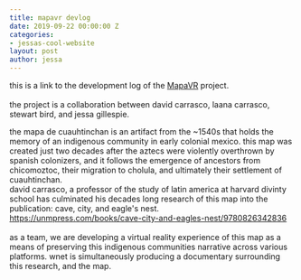 ```yaml
---
title: mapavr devlog
date: 2019-09-22 00:00:00 Z
categories:
- jessas-cool-website
layout: post
author: jessa
---
```


<p>
this is a link to the development log of the <a href="https://www.reddit.com/r/MapaVR/">MapaVR</a> project.<br><br>
the project is a collaboration between david carrasco, laana carrasco, stewart bird, and jessa gillespie.

the mapa de cuauhtinchan is an artifact from the ~1540s that holds the memory of an indigenous community in early colonial mexico. this map was created just two decades after the aztecs were violently overthrown by spanish colonizers, and it follows the emergence of ancestors from chicomoztoc, their migration to cholula, and ultimately their settlement of cuauhtinchan.<br>
david carrasco, a professor of the study of latin america at harvard divinty school has culminated his decades long research of this map into the publication: cave, city, and eagle's nest.<br>
<a href="https://unmpress.com/books/cave-city-and-eagles-nest/9780826342836">https://unmpress.com/books/cave-city-and-eagles-nest/9780826342836</a><br><br>
as a team, we are developing a virtual reality experience of this map as a means of preserving this indigenous communities narrative across various platforms. wnet is simultaneously producing a documentary surrounding this research, and the map.
 </p>
